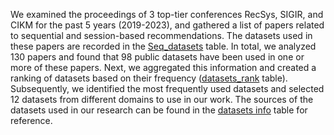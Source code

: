
We examined the proceedings of 3 top-tier conferences RecSys, SIGIR, and CIKM for the past 5 years (2019-2023), and gathered a list of papers related to sequential and session-based recommendations. The datasets used in these papers are recorded in the [Seq_datasets](Seq_datasets.xlsx) table. In total, we analyzed 130 papers and found that 98 public datasets have been used in one or more of these papers. Next, we aggregated this information and created a ranking of datasets based on their frequency ([datasets_rank](datasets_rank.xlsx) table). Subsequently, we identified the most frequently used datasets and selected 12
datasets from different domains to use in our work. The sources of the datasets used in our research can be found in the [datasets info](Dataset_info.xlsx)  table for reference.
